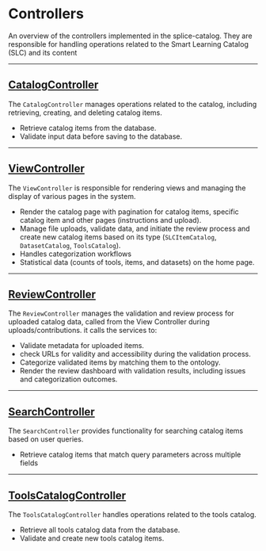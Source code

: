 # Controllers

An overview of the controllers implemented in the splice-catalog. They are responsible for handling operations related to the Smart Learning Catalog (SLC) and its content

---

## **[CatalogController](../../src/controllers/CatalogController.ts)**

The `CatalogController` manages operations related to the catalog, including retrieving, creating, and deleting catalog items.

- Retrieve catalog items from the database.
- Validate input data before saving to the database.

---

## **[ViewController](../../src/controllers/ViewController.ts)**

The `ViewController` is responsible for rendering views and managing the display of various pages in the system.

- Render the catalog page with pagination for catalog items, specific catalog item and other pages (instructions and upload).
- Manage file uploads, validate data, and initiate the review process and create new catalog items based on its type (`SLCItemCatalog`, `DatasetCatalog`, `ToolsCatalog`).
- Handles categorization workflows
- Statistical data (counts of tools, items, and datasets) on the home page.

---

## **[ReviewController](../../src/controllers/ReviewController.ts)**

The `ReviewController` manages the validation and review process for uploaded catalog data, called from the View Controller during uploads/contributions. it calls the services to:

- Validate metadata for uploaded items.
- check URLs for validity and accessibility during the validation process.
- Categorize validated items by matching them to the ontology.
- Render the review dashboard with validation results, including issues and categorization outcomes.

---

## **[SearchController](../../src/controllers/SearchController.ts)**

The `SearchController` provides functionality for searching catalog items based on user queries.

- Retrieve catalog items that match query parameters across multiple fields 


---

## **[ToolsCatalogController](../../src/controllers/ToolsCatalogController.ts)**

The `ToolsCatalogController` handles operations related to the tools catalog.

- Retrieve all tools catalog data from the database.
- Validate and create new tools catalog items.



